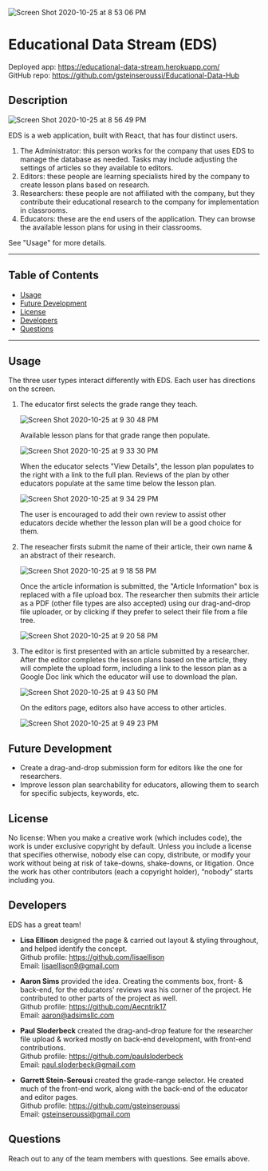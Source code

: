 ![Screen Shot 2020-10-25 at 8 53 06 PM](https://user-images.githubusercontent.com/64434411/97123855-1b48dc80-1704-11eb-85e7-de148015ef6b.png)

# Educational Data Stream (EDS)

Deployed app: https://educational-data-stream.herokuapp.com/ <br>
GitHub repo: https://github.com/gsteinseroussi/Educational-Data-Hub

## Description

![Screen Shot 2020-10-25 at 8 56 49 PM](https://user-images.githubusercontent.com/64434411/97123970-a0cc8c80-1704-11eb-8a38-9ed51c4a230f.png)

EDS is a web application, built with React, that has four distinct users.

1. The Administrator: this person works for the company that uses EDS to manage the database as needed. Tasks may include adjusting the settings of articles so they available to editors.
2. Editors: these people are learning specialists hired by the company to create lesson plans based on research.
3. Researchers: these people are not affiliated with the company, but they contribute their educational research to the company for implementation in classrooms.
4. Educators: these are the end users of the application. They can browse the available lesson plans for using in their classrooms.

See "Usage" for more details.

---

## Table of Contents

- [Usage](#usage)
- [Future Development](#future-development)
- [License](#license)
- [Developers](#developers)
- [Questions](#questions)

---

## Usage

The three user types interact differently with EDS. Each user has directions on the screen.

1. The educator first selects the grade range they teach.

   ![Screen Shot 2020-10-25 at 9 30 48 PM](https://user-images.githubusercontent.com/64434411/97125158-5e597e80-1709-11eb-8541-29d6b35fb196.png)

   Available lesson plans for that grade range then populate.

   ![Screen Shot 2020-10-25 at 9 33 30 PM](https://user-images.githubusercontent.com/64434411/97125257-bee8bb80-1709-11eb-974e-ca71d88f4113.png)

   When the educator selects "View Details", the lesson plan populates to the right with a link to the full plan. Reviews of the plan by other educators populate at the same time below the lesson plan.

   ![Screen Shot 2020-10-25 at 9 34 29 PM](https://user-images.githubusercontent.com/64434411/97125529-a4631200-170a-11eb-9466-d778eab24b93.png)

   The user is encouraged to add their own review to assist other educators decide whether the lesson plan will be a good choice for them.

2. The reseacher firsts submit the name of their article, their own name & an abstract of their research.

   ![Screen Shot 2020-10-25 at 9 18 58 PM](https://user-images.githubusercontent.com/64434411/97124756-b8594480-1707-11eb-8b73-60760aca766f.png)

   Once the article information is submitted, the "Article Information" box is replaced with a file upload box. The researcher then submits their article as a PDF (other file types are also accepted) using our drag-and-drop file uploader, or by clicking if they prefer to select their file from a file tree.

   ![Screen Shot 2020-10-25 at 9 20 58 PM](https://user-images.githubusercontent.com/64434411/97124811-ff473a00-1707-11eb-85b8-a1f8b2e093e6.png)

3. The editor is first presented with an article submitted by a researcher. After the editor completes the lesson plans based on the article, they will complete the upload form, including a link to the lesson plan as a Google Doc link which the educator will use to download the plan.

   ![Screen Shot 2020-10-25 at 9 43 50 PM](https://user-images.githubusercontent.com/64434411/97125719-2eab7600-170b-11eb-8538-781c046043da.png)

   On the editors page, editors also have access to other articles.

   ![Screen Shot 2020-10-25 at 9 49 23 PM](https://user-images.githubusercontent.com/64434411/97125973-f3f60d80-170b-11eb-91cf-e2b9b418e72d.png)

## Future Development

- Create a drag-and-drop submission form for editors like the one for researchers.
- Improve lesson plan searchability for educators, allowing them to search for specific subjects, keywords, etc.

## License

No license: When you make a creative work (which includes code), the work is under exclusive copyright by default. Unless you include a license that specifies otherwise, nobody else can copy, distribute, or modify your work without being at risk of take-downs, shake-downs, or litigation. Once the work has other contributors (each a copyright holder), “nobody” starts including you.

## Developers

EDS has a great team!

- <b>Lisa Ellison</b> designed the page & carried out layout & styling throughout, and helped identify the concept. <br> Github profile: <https://github.com/lisaellison> <br> Email: <lisaellison9@gmail.com>

- <b>Aaron Sims</b> provided the idea. Creating the comments box, front- & back-end, for the educators' reviews was his corner of the project. He contributed to other parts of the project as well. <br>Github profile: <https://github.com/Aecntrik17> <br>Email: <aaron@adsimsllc.com>

- <b>Paul Sloderbeck</b> created the drag-and-drop feature for the researcher file upload & worked mostly on back-end development, with front-end contributions. <br>Github profile: <https://github.com/paulsloderbeck> <br>Email: <paul.sloderbeck@gmail.com>

- <b>Garrett Stein-Serousi</b> created the grade-range selector. He created much of the front-end work, along with the back-end of the educator and editor pages. <br>Github profile: <https://github.com/gsteinseroussi> <br>Email: <gsteinseroussi@gmail.com>

## Questions

Reach out to any of the team members with questions. See emails above.
